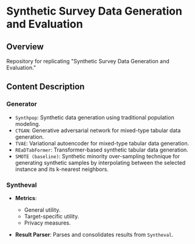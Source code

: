 # Synthetic Survey Data Generation and Evaluation

## Overview
Repository for replicating "Synthetic Survey Data Generation and Evaluation."

## Content Description

### Generator
- `Synthpop`: Synthetic data generation using traditional population modeling.
- `CTGAN`: Generative adversarial network for mixed-type tabular data generation.
- `TVAE`: Variational autoencoder for mixed-type tabular data generation.
- `REaDTabFormer`: Transformer-based synthetic tabular data generation.
- `SMOTE (baseline)`: Synthetic minority over-sampling technique for generating synthetic samples by interpolating between the selected instance and its k-nearest neighbors.

### Syntheval
- **Metrics**: 
  - General utility.
  - Target-specific utility.
  - Privacy measures.

- **Result Parser**: Parses and consolidates results from `Syntheval`.

